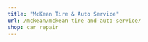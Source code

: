 ```yaml
---
title: "McKean Tire & Auto Service"
url: /mckean/mckean-tire-and-auto-service/
shop: car repair
---
```

